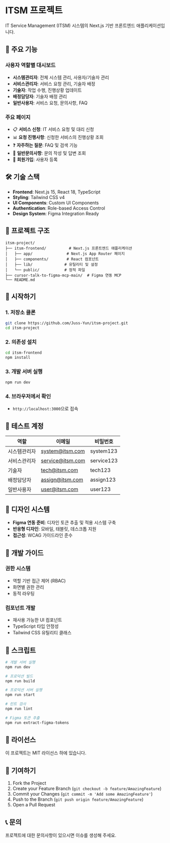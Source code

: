 # ITSM 프로젝트

IT Service Management (ITSM) 시스템의 Next.js 기반 프론트엔드 애플리케이션입니다.

## 🚀 주요 기능

### 사용자 역할별 대시보드
- **시스템관리자**: 전체 시스템 관리, 사용자/기술자 관리
- **서비스관리자**: 서비스 요청 관리, 기술자 배정
- **기술자**: 작업 수행, 진행상황 업데이트
- **배정담당자**: 기술자 배정 관리
- **일반사용자**: 서비스 요청, 문의사항, FAQ

### 주요 페이지
- 📋 **서비스 신청**: IT 서비스 요청 및 대리 신청
- 📊 **요청 진행사항**: 신청한 서비스의 진행상황 조회
- ❓ **자주하는 질문**: FAQ 및 검색 기능
- 💬 **일반문의사항**: 문의 작성 및 답변 조회
- 👤 **회원가입**: 사용자 등록

## 🛠 기술 스택

- **Frontend**: Next.js 15, React 18, TypeScript
- **Styling**: Tailwind CSS v4
- **UI Components**: Custom UI Components
- **Authentication**: Role-based Access Control
- **Design System**: Figma Integration Ready

## 📁 프로젝트 구조

```
itsm-project/
├── itsm-frontend/          # Next.js 프론트엔드 애플리케이션
│   ├── app/               # Next.js App Router 페이지
│   ├── components/        # React 컴포넌트
│   ├── lib/              # 유틸리티 및 설정
│   └── public/           # 정적 파일
├── cursor-talk-to-figma-mcp-main/  # Figma 연동 MCP
└── README.md
```

## 🚀 시작하기

### 1. 저장소 클론
```bash
git clone https://github.com/Juss-Yun/itsm-project.git
cd itsm-project
```

### 2. 의존성 설치
```bash
cd itsm-frontend
npm install
```

### 3. 개발 서버 실행
```bash
npm run dev
```

### 4. 브라우저에서 확인
- `http://localhost:3000`으로 접속

## 🔐 테스트 계정

| 역할 | 이메일 | 비밀번호 |
|------|--------|----------|
| 시스템관리자 | system@itsm.com | system123 |
| 서비스관리자 | service@itsm.com | service123 |
| 기술자 | tech@itsm.com | tech123 |
| 배정담당자 | assign@itsm.com | assign123 |
| 일반사용자 | user@itsm.com | user123 |

## 🎨 디자인 시스템

- **Figma 연동 준비**: 디자인 토큰 추출 및 적용 시스템 구축
- **반응형 디자인**: 모바일, 태블릿, 데스크톱 지원
- **접근성**: WCAG 가이드라인 준수

## 📝 개발 가이드

### 권한 시스템
- 역할 기반 접근 제어 (RBAC)
- 화면별 권한 관리
- 동적 라우팅

### 컴포넌트 개발
- 재사용 가능한 UI 컴포넌트
- TypeScript 타입 안정성
- Tailwind CSS 유틸리티 클래스

## 🔧 스크립트

```bash
# 개발 서버 실행
npm run dev

# 프로덕션 빌드
npm run build

# 프로덕션 서버 실행
npm run start

# 린트 검사
npm run lint

# Figma 토큰 추출
npm run extract-figma-tokens
```

## 📄 라이선스

이 프로젝트는 MIT 라이선스 하에 있습니다.

## 🤝 기여하기

1. Fork the Project
2. Create your Feature Branch (`git checkout -b feature/AmazingFeature`)
3. Commit your Changes (`git commit -m 'Add some AmazingFeature'`)
4. Push to the Branch (`git push origin feature/AmazingFeature`)
5. Open a Pull Request

## 📞 문의

프로젝트에 대한 문의사항이 있으시면 이슈를 생성해 주세요.
